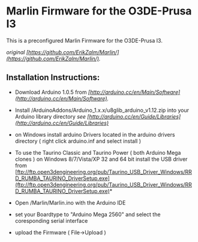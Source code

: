 Marlin Firmware for the O3DE-Prusa I3
=============

This is a preconfigured Marlin Firmware for the O3DE-Prusa I3. 

*original [https://github.com/ErikZalm/Marlin/](https://github.com/ErikZalm/Marlin/).*


Installation Instructions:
-------------
* Download Arduino 1.0.5 from *[http://arduino.cc/en/Main/Software](http://arduino.cc/en/Main/Software).*
* Install /ArduinoAddons/Arduino_1.x.x/u8glib_arduino_v1.12.zip into your Arduino library directory *see [http://arduino.cc/en/Guide/Libraries](http://arduino.cc/en/Guide/Libraries)*
* on Windows install arduino Drivers located in the arduino drivers directory ( right click arduino.inf and select install )
* To use the Taurino Classic and Taurino Power ( both Arduino Mega clones ) on Windows 8/7/Vista/XP 32 and 64 bit install the USB driver from [ftp://ftp.open3dengineering.org/pub/Taurino_USB_Driver_Windows/RRD_RUMBA_TAURINO_DriverSetup.exe](ftp://ftp.open3dengineering.org/pub/Taurino_USB_Driver_Windows/RRD_RUMBA_TAURINO_DriverSetup.exe)*

* Open /Marlin/Marlin.ino with the Arduino IDE 
* set your Boardtype to "Arduino Mega 2560" and select the coresponding serial interface
* upload the Firmware ( File->Upload )



